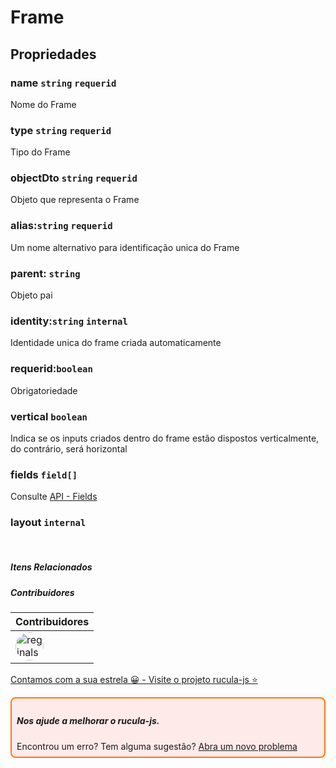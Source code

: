 # Frame

## Propriedades

### name `string` `requerid`
Nome do Frame

### type `string` `requerid`
Tipo do Frame

### objectDto `string` `requerid`
Objeto que representa o Frame

### alias:`string` `requerid`
Um nome alternativo para identificação unica do Frame

### parent: `string` 
Objeto pai

### identity:`string` `internal`
Identidade unica do frame criada automaticamente

### requerid:`boolean`
Obrigatoriedade

### vertical `boolean`
Indica se os inputs criados dentro do frame estão dispostos verticalmente, do contrário, será horizontal

### fields `field[]`
Consulte [API - Fields](fields.md)

### layout `internal`

<br>

##### Itens Relacionados

##### Contribuidores

|Contribuidores|
|-|
|<a href="https://github.com/reginaldo-marinho"><img width="45px" height="45px" style="border-radius:30px" alt="reginalso-marinho" title="TheLarkInn" src="https://avatars.githubusercontent.com/u/60780631?v=4"></a>|

<a href="https://github.com/rucula-js/rucula-js">Contamos com a sua estrela 😀 - Visite o projeto rucula-js ⭐</a>

<div style="
    border: 2px solid #ff7906;
    border-radius: 8PX;
    padding: 8px;
    background-color: #ffeaea;
    ">
    <h5>Nos ajude a melhorar o rucula-js.</h5>
    Encontrou um erro? Tem alguma sugestão?  <a href="https://github.com/rucula-js/rucula-js/issues">Abra um novo problema</a><br>    
</div>


